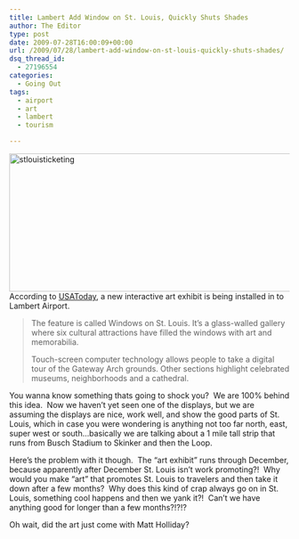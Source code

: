 ```yaml
---
title: Lambert Add Window on St. Louis, Quickly Shuts Shades
author: The Editor
type: post
date: 2009-07-28T16:00:09+00:00
url: /2009/07/28/lambert-add-window-on-st-louis-quickly-shuts-shades/
dsq_thread_id:
  - 27196554
categories:
  - Going Out
tags:
  - airport
  - art
  - lambert
  - tourism

---
```

[<img class="alignright size-full wp-image-1115" title="stlouisticketing" src="http://punchingkitty.com/wp-content/uploads/2009/07/stlouisticketing.jpg" alt="stlouisticketing" width="600" height="248" srcset="http://media.punchingkitty.com/wordpress/2009/07/stlouisticketing.jpg 600w, http://media.punchingkitty.com/wordpress/2009/07/stlouisticketing-300x124.jpg 300w" sizes="(max-width: 600px) 100vw, 600px" />][1]According to [USAToday][2], a new interactive art exhibit is being installed in to Lambert Airport.

> The feature is called Windows on St. Louis. It&#8217;s a glass-walled gallery where six cultural attractions have filled the windows with art and memorabilia.
> 
> Touch-screen computer technology allows people to take a digital tour of the Gateway Arch grounds. Other sections highlight celebrated museums, neighborhoods and a cathedral.

You wanna know something thats going to shock you?  We are 100% behind this idea.  Now we haven&#8217;t yet seen one of the displays, but we are assuming the displays are nice, work well, and show the good parts of St. Louis, which in case you were wondering is anything not too far north, east, super west or south&#8230;basically we are talking about a 1 mile tall strip that runs from Busch Stadium to Skinker and then the Loop.

Here&#8217;s the problem with it though.  The &#8220;art exhibit&#8221; runs through December, because apparently after December St. Louis isn&#8217;t work promoting?!  Why would you make &#8220;art&#8221; that promotes St. Louis to travelers and then take it down after a few months?  Why does this kind of crap always go on in St. Louis, something cool happens and then we yank it?!  Can&#8217;t we have anything good for longer than a few months?!?!?

Oh wait, did the art just come with Matt Holliday?

 [1]: http://punchingkitty.com/wp-content/uploads/2009/07/stlouisticketing.jpg
 [2]: http://www.usatoday.com/travel/flights/2009-07-27-st-louis-airport-exhibit_N.htm